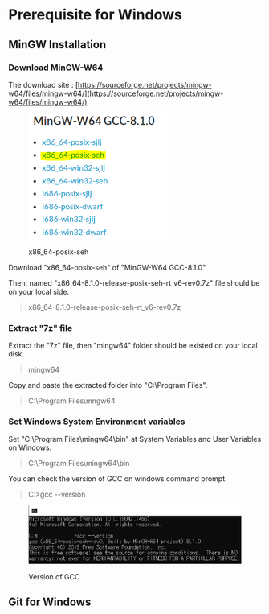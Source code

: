 # Prerequisite for Windows

## MinGW Installation

### Download MinGW-W64

The download site : [https://sourceforge.net/projects/mingw-w64/files/mingw-w64/](https://sourceforge.net/projects/mingw-w64/files/mingw-w64/)

<figure><img src="../../../../.gitbook/assets/image (3).png" alt=""><figcaption><p>x86_64-posix-seh</p></figcaption></figure>

Download "x86\_64-posix-seh" of "MinGW-W64 GCC-8.1.0"

Then, named "x86\_64-8.1.0-release-posix-seh-rt\_v6-rev0.7z" file should be on your local side.

> x86\_64-8.1.0-release-posix-seh-rt\_v6-rev0.7z

### Extract "7z" file

Extract the "7z" file, then "mingw64" folder should be existed on your local disk.

> mingw64

Copy and paste the extracted folder into "C:\Program Files".

> C:\Program Files\mngw64

### Set Windows System Environment variables

Set "C:\Program Files\mingw64\bin" at System Variables and User Variables on Windows.

> C:\Program Files\mingw64\bin

You can check the version of GCC on windows command prompt.

> C:>gcc --version

<figure><img src="../../../../.gitbook/assets/image (8).png" alt=""><figcaption><p>Version of GCC</p></figcaption></figure>



## Git for Windows

